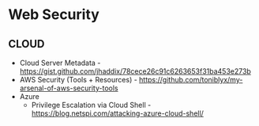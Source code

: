 # Web Security

## CLOUD
  * Cloud Server Metadata - https://gist.github.com/jhaddix/78cece26c91c6263653f31ba453e273b
  * AWS Security (Tools + Resources) - https://github.com/toniblyx/my-arsenal-of-aws-security-tools
  * Azure
    * Privilege Escalation via Cloud Shell - https://blog.netspi.com/attacking-azure-cloud-shell/
